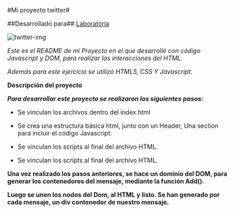 #Mi proyecto twitter#

##Desarrollado para##
<a href="http://www.laboratoria.la/">Laboratoria</a>

![twitter-img](https://user-images.githubusercontent.com/32277143/38052887-e9e0ed14-32a8-11e8-9e6e-b5d60a148da3.PNG)


*Este es el README de mi Proyecto en el que desarrollé con código Javascript y DOM, para realizar*
*las interacciones del HTML.*

*Además para este ejercicio se utilizó HTML5, CSS Y Javascript.*

**Descripción del proyecto**

***Para desarrollar este proyecto se realizaron los siguientes pasos:***
+ Se vinculan los archivos dentro del index.html
+ Se crea una estructura básica html, junto con un Header, Una section para incluir el código 
Javascript.

+ Se vinculan los scripts  al final del archivo HTML.
+ Se vinculan los scripts al final del archivo HTML.


**Una vez realizado los pasos anteriores, se hace un dominio del DOM, para generar los contenedores 
del mensaje, mediante la función Add().**

**Luego se unen los nodos del Dom, al HTML y listo. Se han generado por cada mensaje, un div contenedor de nuestro mensaje.**